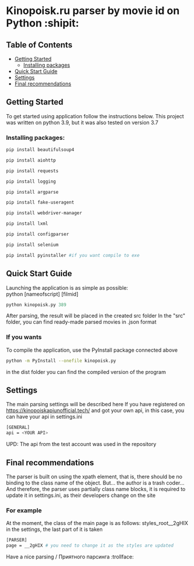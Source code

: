 
# Kinopoisk.ru parser by movie id on Python :shipit:

## Table of Contents
- [Getting Started](#getting-started)
    - [Installing packages](#installing-packages)
- [Quick Start Guide](#quick-start-guide)
- [Settings](#settings)
- [Final recommendations](#final-recommendations)

## Getting Started

To get started using application follow the instructions below.
This project was written on python 3.9, but it was also tested on version 3.7

### Installing packages:

```sh
pip install beautifulsoup4 
```
```sh
pip install aiohttp
```
```sh
pip install requests
```
```sh
pip install logging
```
```sh
pip install argparse
```
```sh
pip install fake-useragent
```
```sh
pip install webdriver-manager
```
```sh
pip install lxml 
```
```sh
pip install configparser 
```
```sh
pip install selenium
```
```sh
pip install pyinstaller #if you want compile to exe
```
## Quick Start Guide

Launching the application is as simple as possible: \
python [nameofscript] [filmid]

```py
python kinopoisk.py 389
```
After parsing, the result will be placed in the created src folder
In the "src" folder, you can find ready-made parsed movies in .json format

### If you wants

To compile the application, use the PyInstall package connected above

```sh
python -m PyInstall --onefile kinopoisk.py
```
in the dist folder you can find the compiled version of the program

## Settings

The main parsing settings will be described here
If you have registered on https://kinopoiskapiunofficial.tech/ and got your own api, in this case, you can have your api in settings.ini
```sh
[GENERAL]
api = <YOUR API>
```
UPD: The api from the test account was used in the repository

## Final recommendations
The parser is built on using the xpath element, that is, there should be no binding to the class name of the object.
But... the author is a trash coder...
And therefore, the parser uses partially class name blocks, it is required to update it in settings.ini, as their developers change on the site
### For example
At the moment, the class of the main page is as follows: styles_root__2gHIX
in the settings, the last part of it is taken
```sh
[PARSER]
page = __2gHIX # you need to change it as the styles are updated
```
Have a nice parsing / Приятного парсинга :trollface: